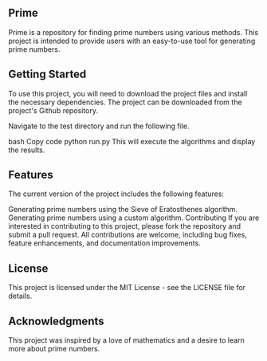 ## Prime
Prime is a repository for finding prime numbers using various methods. This project is intended to provide users with an easy-to-use tool for generating prime numbers.

## Getting Started
To use this project, you will need to download the project files and install the necessary dependencies. The project can be downloaded from the project's Github repository.

Navigate to the test directory and run the following file.

bash
Copy code
python run.py
This will execute the algorithms and display the results.

## Features
The current version of the project includes the following features:

Generating prime numbers using the Sieve of Eratosthenes algorithm.
Generating prime numbers using a custom algorithm.
Contributing
If you are interested in contributing to this project, please fork the repository and submit a pull request. All contributions are welcome, including bug fixes, feature enhancements, and documentation improvements.

## License
This project is licensed under the MIT License - see the LICENSE file for details.

## Acknowledgments
This project was inspired by a love of mathematics and a desire to learn more about prime numbers.
